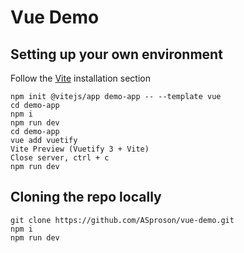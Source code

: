 # Vue Demo

## Setting up your own environment

Follow the [Vite](https://next.vuetifyjs.com/en/getting-started/installation/) installation section

```
npm init @vitejs/app demo-app -- --template vue
cd demo-app
npm i
npm run dev
cd demo-app
vue add vuetify
Vite Preview (Vuetify 3 + Vite)
Close server, ctrl + c
npm run dev
```

## Cloning the repo locally

```
git clone https://github.com/ASproson/vue-demo.git
npm i
npm run dev
```
